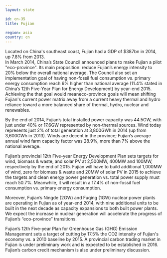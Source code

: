 ```yaml
---
layout: state

id: cn-35
title: Fujian

region: asia
country: cn
---
```

Located on China's southeast coast, Fujian had a GDP of $387bn in 2014, up 7.8% from 2013.  
In March 2014, China’s State Council announced plans to make Fujian a pilot "eco-province". Its main proposition: reduce Fujian’s energy intensity to 20% below the overall national average. The Council also set an implementation goal of having non-fossil fuel consumption vs. primary energy consumption reach 6% higher than national average (11.4% stated in China’s 12th Five-Year Plan for Energy Development) by year-end 2015. Achieving the that goal would meaneco-province goals will mean shifting Fujian's current power matrix away from a current heavy thermal and hydro reliance toward a more balanced share of thermal, hydro, nuclear and renewables. 

By the end of 2014, Fujian’s total installed power capacity was 44.5GW, with just under 40% or 17.6GW represented by non-thermal sources. Wind today represents just 2% of total generation at 3,800GWh in 2014 (up from 3,600GWh in 2013). Winds are decent in the province; Fujian’s average annual wind farm capacity factor was 28.9%, more than 7% above the national average. 

Fujian’s provincial 12th Five-year Energy Development Plan sets targets for wind, biomass & waste, and solar PV at 2,500MW, 400MW and 100MW, respectively by the end of 2015. Fujian will have to build additional 1,000MW of wind, zero for biomass & waste and 20MW of solar PV in 2015 to achieve the targets and clean energy power generation vs. total power supply must reach 50.7%. Meanwhile, it will result in a 17.4% of non-fossil fuel consumption vs. primary energy consumption.

Moreover, Fujian’s Ningde (2GW) and Fuqing (1GW) nuclear power plants are operating in Fujian as of year-end 2014, with nine additional units to be built in the next decade as capacity expansions to both built power plants. We expect the increase in nuclear generation will accelerate the progress of Fujian’s “eco-province” transitions. 

Fujian’s 12th Five-year Plan for Greenhouse Gas (GHG) Emission Management sets a target of cutting by 17.5% the CO2 intensity of Fujian's economy vs. a 2010 baseline by 2015. A provincial carbon trading market in Fujian is under preliminary work and is expected to be established in 2016. Fujian’s carbon credit mechanism is also under preliminary discussion.
